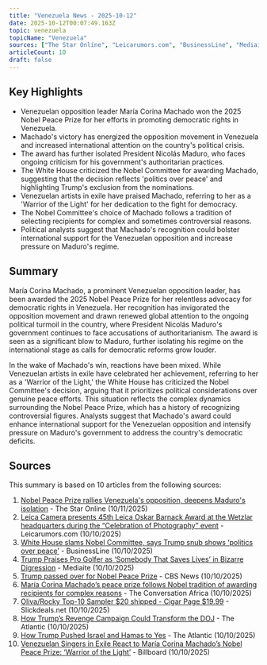 ```yaml
---
title: "Venezuela News - 2025-10-12"
date: 2025-10-12T00:07:49.163Z
topic: venezuela
topicName: "Venezuela"
sources: ["The Star Online", "Leicarumors.com", "BusinessLine", "Mediaite", "CBS News", "The Conversation Africa", "Slickdeals.net", "The Atlantic", "Billboard"]
articleCount: 10
draft: false
---
```


## Key Highlights

- Venezuelan opposition leader María Corina Machado won the 2025 Nobel Peace Prize for her efforts in promoting democratic rights in Venezuela.
- Machado's victory has energized the opposition movement in Venezuela and increased international attention on the country's political crisis.
- The award has further isolated President Nicolás Maduro, who faces ongoing criticism for his government's authoritarian practices.
- The White House criticized the Nobel Committee for awarding Machado, suggesting that the decision reflects 'politics over peace' and highlighting Trump's exclusion from the nominations.
- Venezuelan artists in exile have praised Machado, referring to her as a 'Warrior of the Light' for her dedication to the fight for democracy.
- The Nobel Committee's choice of Machado follows a tradition of selecting recipients for complex and sometimes controversial reasons.
- Political analysts suggest that Machado's recognition could bolster international support for the Venezuelan opposition and increase pressure on Maduro's regime.

## Summary

María Corina Machado, a prominent Venezuelan opposition leader, has been awarded the 2025 Nobel Peace Prize for her relentless advocacy for democratic rights in Venezuela. Her recognition has invigorated the opposition movement and drawn renewed global attention to the ongoing political turmoil in the country, where President Nicolás Maduro's government continues to face accusations of authoritarianism. The award is seen as a significant blow to Maduro, further isolating his regime on the international stage as calls for democratic reforms grow louder. 

In the wake of Machado's win, reactions have been mixed. While Venezuelan artists in exile have celebrated her achievement, referring to her as a 'Warrior of the Light,' the White House has criticized the Nobel Committee's decision, arguing that it prioritizes political considerations over genuine peace efforts. This situation reflects the complex dynamics surrounding the Nobel Peace Prize, which has a history of recognizing controversial figures. Analysts suggest that Machado's award could enhance international support for the Venezuelan opposition and intensify pressure on Maduro's government to address the country's democratic deficits.

## Sources

This summary is based on 10 articles from the following sources:

1. [Nobel Peace Prize rallies Venezuela's opposition, deepens Maduro's isolation](https://www.thestar.com.my/news/world/2025/10/11/nobel-peace-prize-rallies-venezuela039s-opposition-deepens-maduro039s-isolation) - The Star Online (10/11/2025)
2. [Leica Camera presents 45th Leica Oskar Barnack Award at the Wetzlar headquarters during the “Celebration of Photography” event](https://leicarumors.com/2025/10/10/leica-camera-presents-45th-leica-oskar-barnack-award-at-the-wetzlar-headquarters-during-the-celebration-of-photography-event.aspx/) - Leicarumors.com (10/10/2025)
3. [White House slams Nobel Committee, says Trump snub shows ‘politics over peace’](https://www.thehindubusinessline.com/news/world/white-house-slams-nobel-committee-says-trump-snub-shows-politics-over-peace/article70150207.ece) - BusinessLine (10/10/2025)
4. [Trump Praises Pro Golfer as ‘Somebody That Saves Lives’ in Bizarre Digression](https://www.mediaite.com/media/tv/trump-praises-pro-golfer-as-somebody-that-saves-lives-in-bizarre-digression/) - Mediaite (10/10/2025)
5. [Trump passed over for Nobel Peace Prize](https://www.cbsnews.com/video/trump-passed-over-nobel-peace-prize/) - CBS News (10/10/2025)
6. [María Corina Machado’s peace prize follows Nobel tradition of awarding recipients for complex reasons](https://theconversation.com/maria-corina-machados-peace-prize-follows-nobel-tradition-of-awarding-recipients-for-complex-reasons-267268) - The Conversation Africa (10/10/2025)
7. [Oliva/Rocky Top-10 Sampler $20 shipped - Cigar Page $19.99](https://slickdeals.net/f/18689587-oliva-rocky-top-10-sampler-20-shipped-cigar-page-19-99) - Slickdeals.net (10/10/2025)
8. [How Trump’s Revenge Campaign Could Transform the DOJ](https://www.theatlantic.com/newsletters/archive/2025/10/trump-retribution-comey-doj/684535/) - The Atlantic (10/10/2025)
9. [How Trump Pushed Israel and Hamas to Yes](https://www.theatlantic.com/national-security/archive/2025/10/ceasefire-gaza-trump-israel-hamas/684529/) - The Atlantic (10/10/2025)
10. [Venezuelan Singers in Exile React to María Corina Machado’s Nobel Peace Prize: ‘Warrior of the Light’](https://www.billboard.com/music/latin/venezuelan-singers-react-maria-corina-machados-nobel-peace-prize-1236087348/) - Billboard (10/10/2025)
